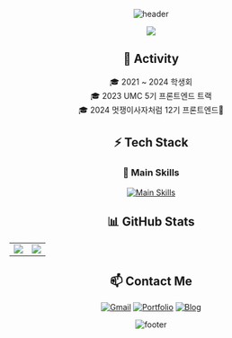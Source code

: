 <div align="center">
  
![header](https://capsule-render.vercel.app/api?type=waving&color=auto&height=200&section=header&text=Boxion's%20GitHub&fontSize=40&animation=fadeIn)

<a href="https://hits.seeyoufarm.com">
  <img src="https://hits.seeyoufarm.com/api/count/incr/badge.svg?url=https%3A%2F%2Fgithub.com%2Fboxion&count_bg=%2379C83D&title_bg=%2369655C&icon=github.svg&icon_color=%23E7E7E7&title=Visitors&edge_flat=false"/>
</a>

## 🌟 Activity  
🎓 2021 ~ 2024 학생회 <br>
🎓 2023 UMC 5기 프론트엔드 트랙 <br>
🎓 2024 멋쟁이사자처럼 12기 프론트엔드🦁 <br>

## ⚡ Tech Stack  
### 🚀 Main Skills  
[![Main Skills](https://skillicons.dev/icons?i=github,js,css,html,react,figma,vscode&theme=dark)](https://skillicons.dev)

## 📊 GitHub Stats  
<table>
  <tr>
    <td valign="top">
      <img src="https://github-readme-stats.vercel.app/api/top-langs/?username=boxion&layout=compact&theme=dark&langs_count=6" />
    </td>
    <td valign="top">
      <img src="https://github-readme-stats.vercel.app/api?username=boxion&show_icons=true&theme=radical&count_private=true" />
    </td>
  </tr>
</table>

## 📫 Contact Me  
[![Gmail](https://img.shields.io/badge/Gmail-D14836?style=flat&logo=gmail&logoColor=white)](mailto:psh2968@naver.com)
[![Portfolio](https://img.shields.io/badge/Portfolio-000000?style=flat&logo=github&logoColor=white)](https://your-portfolio.com)
[![Blog](https://img.shields.io/badge/Blog-21759B?style=flat&logo=wordpress&logoColor=white)](https://your-blog.com)

![footer](https://capsule-render.vercel.app/api?type=waving&color=auto&height=150&section=footer)

</div>
